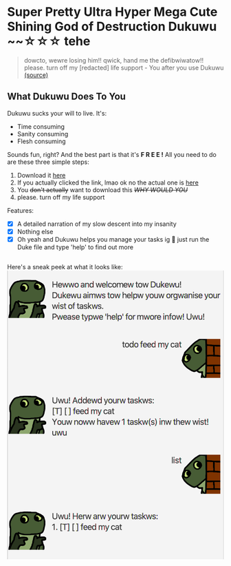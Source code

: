 # Super Pretty Ultra Hyper Mega Cute Shining God of Destruction Dukuwu ~~☆☆☆ tehe
> dowcto, wewre losing him!!
> qwick, hand me the defibwiwatow!!
> please. turn off my [redacted] life support
>                              - You after you use Dukuwu [(source)](https://i.redd.it/qcsnneo5fyh01.jpg)

## What Dukuwu Does To You
Dukuwu sucks your will to live. It's:
* Time consuming
* Sanity consuming
* Flesh consuming

Sounds fun, right? And the best part is that it's **F R E E !**
All you need to do are these three simple steps:
1. Download it [here](https://www.youtube.com/watch?v=dQw4w9WgXcQ&ab_channel=RickAstley)
2. If you actually clicked the link, lmao ok no the actual one is [here](https://github.com/ruthpohrp/ip)
3. You ~~don't actually~~ want to download this ~~_WHY WOULD YOU_~~
4. please. turn off my life support

Features:
- [x] A detailed narration of my slow descent into my insanity
- [x] Nothing else
- [x] Oh yeah and Dukuwu helps you manage your tasks ig 🤔 just run the Duke file and type 'help' to find out more

## 
Here's a sneak peek at what it looks like:
![Sneak Peek](docs/Ui.png?raw=true)
